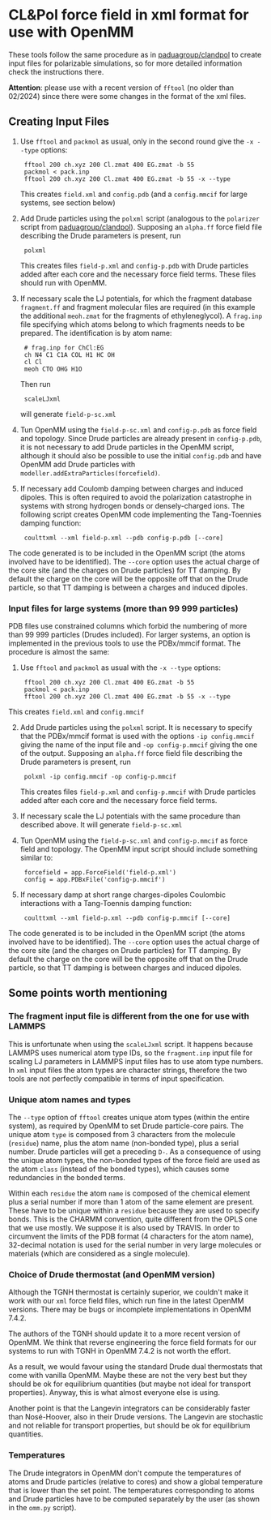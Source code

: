 # CL&Pol force field in xml format for use with OpenMM

These tools follow the same procedure as in [paduagroup/clandpol](https://github.com/paduagroup/clandpol) to create input files for polarizable simulations, so for more detailed information check the instructions there.

**Attention**: please use with a recent version of `fftool` (no older than 02/2024) since there were some changes in the format of the xml files.

## Creating Input Files

1. Use `fftool` and `packmol` as usual, only in the second round give the `-x --type` options:

        fftool 200 ch.xyz 200 Cl.zmat 400 EG.zmat -b 55
        packmol < pack.inp
        fftool 200 ch.xyz 200 Cl.zmat 400 EG.zmat -b 55 -x --type

    This creates `field.xml` and `config.pdb` (and a `config.mmcif` for large systems, see section below)

2. Add Drude particles using the `polxml` script (analogous to the `polarizer` script from [paduagroup/clandpol](https://github.com/paduagroup/clandpol)). Supposing an `alpha.ff` force field file describing the Drude parameters is present, run

        polxml

    This creates files `field-p.xml` and `config-p.pdb` with Drude particles added after each core and the necessary force field terms. These files should run with OpenMM.

3. If necessary scale the LJ potentials, for which the fragment database `fragment.ff` and fragment molecular files are required (in this example the additional `meoh.zmat` for the fragments of ethyleneglycol). A `frag.inp` file specifying which atoms belong to which fragments needs to be prepared. The identification is by atom name:

        # frag.inp for ChCl:EG
        ch N4 C1 C1A COL H1 HC OH
        cl Cl 
        meoh CTO OHG H1O

    Then run

        scaleLJxml

    will generate `field-p-sc.xml`

4. Tun OpenMM using the  `field-p-sc.xml` and `config-p.pdb` as force field and topology. Since Drude particles are already present in `config-p.pdb`, it is not necessary to add Drude particles in the OpenMM script, although it should also be possible to use the initial `config.pdb` and have OpenMM add Drude particles with `modeller.addExtraParticles(forcefield)`.

5. If necessary add Coulomb damping between charges and induced dipoles. This is often required to avoid the polarization catastrophe in systems with strong hydrogen bonds or densely-charged ions. The following script creates OpenMM code implementing the Tang-Toennies damping function:

        coulttxml --xml field-p.xml --pdb config-p.pdb [--core]

The code generated is to be included in the OpenMM script (the atoms involved have to be identified). The `--core` option uses the actual charge of the core site (and the charges on Drude particles) for TT damping. By default the charge on the core will be the opposite off that on the Drude particle, so that TT damping is between a charges and induced dipoles. 

### Input files for large systems (more than 99 999 particles)

PDB files use constrained columns which forbid the numbering of more than 99 999 particles (Drudes included). For larger systems, an option is implemented in the previous tools to use the PDBx/mmcif format. The procedure is almost the same:

1. Use `fftool` and `packmol` as usual with the `-x --type` options:

        fftool 200 ch.xyz 200 Cl.zmat 400 EG.zmat -b 55
        packmol < pack.inp
        fftool 200 ch.xyz 200 Cl.zmat 400 EG.zmat -b 55 -x --type

This creates `field.xml` and `config.mmcif`

2. Add Drude particles using the `polxml` script. It is necessary to specify that the PDBx/mmcif format is used with the options `-ip config.mmcif` giving the name of the input file and `-op config-p.mmcif` giving the one of the output. Supposing an `alpha.ff` force field file describing the Drude parameters is present, run

        polxml -ip config.mmcif -op config-p.mmcif
    
    This creates files `field-p.xml` and `config-p.mmcif` with Drude particles added after each core and the necessary force field terms.

3. If necessary scale the LJ potentials with the same procedure than described above. It will generate `field-p-sc.xml`

4. Tun OpenMM using the `field-p-sc.xml` and `config-p.mmcif` as force field and topology. The OpenMM input script should include something similar to:

        forcefield = app.ForceField('field-p.xml')
        config = app.PDBxFile('config-p.mmcif')

5. If necessary damp at short range charges-dipoles Coulombic interactions with a Tang-Toennis damping function:

        coulttxml --xml field-p.xml --pdb config-p.mmcif [--core]

The code generated is to be included in the OpenMM script (the atoms involved have to be identified). The `--core` option uses the actual charge of the core site (and the charges on Drude particles) for TT damping. By default the charge on the core will be the opposite off that on the Drude particle, so that TT damping is between charges and induced dipoles.

## Some points worth mentioning

### The fragment input file is different from the one for use with LAMMPS

This is unfortunate when using the `scaleLJxml` script. It happens because LAMMPS uses numerical atom type IDs, so the `fragment.inp` input file for scaling LJ parameters in LAMMPS input files has to use atom type numbers. In `xml` input files the atom types are character strings, therefore the two tools are not perfectly compatible in terms of input specification. 


### Unique atom names and types

The `--type` option of `fftool` creates unique atom types (within the entire system), as required by OpenMM to set Drude particle-core pairs. The unique atom `type` is composed from 3 characters from the molecule (`residue`) name, plus the atom name (non-bonded type), plus a serial number. Drude particles will get a preceding `D-`. As a consequence of using the unique atom types, the non-bonded types of the force field are used as the atom `class` (instead of the bonded types), which causes some redundancies in the bonded terms.

Within each `residue` the atom `name` is composed of the chemical element plus a serial number if more than 1 atom of the same element are present. These have to be unique within a `residue` because they are used to specify bonds. This is the CHARMM convention, quite different from the OPLS one that we use mostly. We suppose it is also used by TRAVIS. In order to circumvent the limits of the PDB format (4 characters for the atom name), 32-decimal notation is used for the serial number in very large molecules or materials (which are considered as a single molecule).


### Choice of Drude thermostat (and OpenMM version) 

Although the TGNH thermostat is certainly superior, we couldn't make it work with our `xml` force field files, which run fine in the latest OpenMM versions. There may be bugs or incomplete implementations in OpenMM 7.4.2.

The authors of the TGNH should update it to a more recent version of OpenMM. We think that reverse engineering the force field formats for our systems to run with TGNH in OpenMM 7.4.2 is not worth the effort.

As a result, we would favour using the standard Drude dual thermostats that come with vanilla OpenMM. Maybe these are not the very best but they should be ok for equilibrium quantities (but maybe not ideal for transport properties). Anyway, this is what almost everyone else is using.

Another point is that the Langevin integrators can be considerably faster than Nosé-Hoover, also in their Drude versions. The Langevin are stochastic and not reliable for transport properties, but should be ok for equilibrium quantities.


### Temperatures

The Drude integrators in OpenMM don't compute the temperatures of atoms and Drude particles (relative to cores) and show a global temperature that is lower than the set point. The temperatures corresponding to atoms and Drude particles have to be computed separately by the user (as shown in the `omm.py` script).
